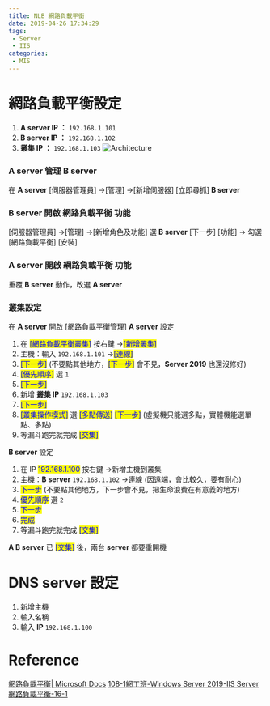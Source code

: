 ```yaml
---
title: NLB 網路負載平衡
date: 2019-04-26 17:34:29
tags: 
 - Server
 - IIS
categories: 
 - MIS
---
```


# 網路負載平衡設定
1. **A server IP ：** `192.168.1.101`
2. **B server IP ：** `192.168.1.102`
3. **叢集 IP ：** `192.168.1.103`
![Architecture](1.gif)

### A server 管理 B server
在 **A server**
[伺服器管理員] →[管理] →[新增伺服器]
[立即尋抓] **B server**

### B server 開啟 網路負載平衡 功能
[伺服器管理員] →[管理] →[新增角色及功能]
選 **B server** [下一步]
[功能] → 勾選 [網路負載平衡]
[安裝]

### A server 開啟 網路負載平衡 功能
重覆 **B server** 動作，改選 **A server**

### 叢集設定
在 **A server** 開啟 [網路負載平衡管理]
**A server** 設定

1. 在 <span style="background-color:#f8f906;color:#0000FF;">[網路負載平衡叢集]</span> 按右鍵 →<span style="background-color:#f8f906;color:#0000FF;">[新增叢集]</span>
2. 主機：輸入 `192.168.1.101` →<span style="background-color:#f8f906;color:#0000FF;">[連線]</span>
3. <span style="background-color:#f8f906;color:#0000FF;">[下一步]</span> (不要點其他地方，<span style="background-color:#f8f906;color:#0000FF;">[下一步]</span> 會不見，**Server 2019** 也還沒修好)
4. <span style="background-color:#f8f906;color:#0000FF;">[優先順序]</span> 選 `1`
5. <span style="background-color:#f8f906;color:#0000FF;">[下一步]</span>
6. 新增 **叢集 IP** `192.168.1.103`
7. <span style="background-color:#f8f906;color:#0000FF;">[下一步]</span>
8. <span style="background-color:#f8f906;color:#0000FF;">[叢集操作模式]</span> 選 <span style="background-color:#f8f906;color:#0000FF;">[多點傳送]</span> <span style="background-color:#f8f906;color:#0000FF;">[下一步]</span> (虛擬機只能選多點，實體機能選單點、多點)
9. 等漏斗跑完就完成 <span style="background-color:#f8f906;color:#0000FF;">[交集]</span>

**B server** 設定
1. 在 IP <span style="background-color:#f8f906;color:#0000FF;">192.168.1.100</span> 按右鍵 →新增主機到叢集
2. 主機：**B server** `192.168.1.102` →連線 (因遠端，會比較久，要有耐心)
3. <span style="background-color:#f8f906;color:#0000FF;">下一步</span> (不要點其他地方，下一步會不見，把生命浪費在有意義的地方)
4. <span style="background-color:#f8f906;color:#0000FF;">優先順序</span> 選 `2`
5. <span style="background-color:#f8f906;color:#0000FF;">下一步</span>
6. <span style="background-color:#f8f906;color:#0000FF;">完成</span>
7. 等漏斗跑完就完成 <span style="background-color:#f8f906;color:#0000FF;">[交集]</span>

**A B server** 已 <span style="background-color:#f8f906;color:#0000FF;">[交集]</span> 後，兩台 **server** 都要重開機

# DNS server 設定
1. 新增主機
2. 輸入名稱
3. 輸入 **IP** `192.168.1.100`

# Reference
[網路負載平衡| Microsoft Docs](https://docs.microsoft.com/zh-tw/windows-server/networking/technologies/network-load-balancing)
[108-1網工班-Windows Server 2019-IIS Server 網路負載平衡-16-1](https://www.youtube.com/watch?v=Zx4s59nFX3E&t=1093s)